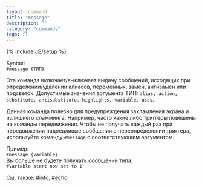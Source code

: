 ```yaml
---
layout: command
title: "message"
description: ""
category: "commands"
tags: []
---
```

{% include JB/setup %}

Syntax:  
`#message {ТИП}`

Эта команда включает/выключает выдачу сообщений, исходящих при определении/удалении алиасов, переменных, замен, антизамен или подсветок. 
Допустимые значения аргумента ТИП: `alias, action, substitute, antisubstitute, highlights, variable, uses`.  

Данная команда полезно для предупреждения захламления экрана и излишнего спамминга. 
Например, часто какие либо триггеры повешены на команды передвижения. Чтобы не получать каждый раз при передвижении надоедливые сообщения о переопределении триггера, используйте команду `#message` с соответствующим аргументом.

Пример:  
`#message {variable}`   
Вы больше не будете получать сообщений типа:  
`#Variable start now set to 1`

См. также: [#info](#info), [#echo](#echo)

